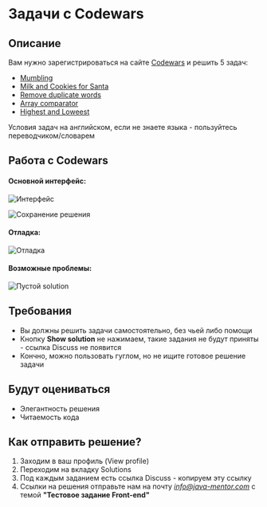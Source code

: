 # Задачи с Codewars

## Описание

Вам нужно зарегистрироваться на сайте [Codewars](https://www.codewars.com) и решить 5 задач:
- [Mumbling](https://www.codewars.com/kata/mumbling/train/javascript)
- [Milk and Cookies for Santa](https://www.codewars.com/kata/milk-and-cookies-for-santa/train/javascript)
- [Remove duplicate words](https://www.codewars.com/kata/remove-duplicate-words/train/javascript)
- [Array comparator](https://www.codewars.com/kata/array-comparator/train/javascript)
- [Highest and Loweest](https://www.codewars.com/kata/highest-and-lowest/train/javascript)

Условия задач на английском, если не знаете языка - пользуйтесь переводчиком/словарем

## Работа с Codewars 
#### Основной интерфейс:
![Интерфейс](https://monosnap.com/image/3g3m0xxfRmq4FgIh6ROkA03seYOnAl)

![Сохранение решения](https://monosnap.com/image/vfZWQoSBqM99hPpTnUqwxLCc34IKv3)

#### Отладка:
![Отладка](https://monosnap.com/image/fdEtHxoIYBNTPBOwBFnqsUKyZfGwDj)

#### Возможные проблемы:
![Пустой solution](https://monosnap.com/image/gb5tGhnzHz9cPkQL6ABmFzDd8L7YIt)

## Требования
- Вы должны решить задачи самостоятельно, без чьей либо помощи
- Кнопку __Show solution__ не нажимаем, такие задания не будут приняты - ссылка Discuss не появится
- Кончно, можно пользовать гуглом, но не ищите готовое решение задачи

## Будут оцениваться
- Элегантность решения
- Читаемость кода

## Как отправить решение?
1. Заходим в ваш профиль (View profile)
2. Переходим на вкладку Solutions
3. Под каждым заданием есть ссылка Discuss - копируем эту ссылку
4. Ссылки на решения отправьте нам на почту *info@java-mentor.com* с темой **"Тестовое задание Front-end"**
